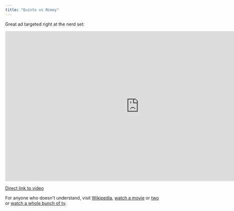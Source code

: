 ```yaml
---
title: "Quinto vs Nimoy"
---
```

<p>Great ad targeted right at the nerd set:</p>
<p><iframe width="853" height="480" src="https://www.youtube.com/embed/WPkByAkAdZs" frameborder="0" allowfullscreen></iframe></p>
<p><a href="https://youtu.be/WPkByAkAdZs">Direct link to video</a></p>
<p>For anyone who doesn't understand, visit <a href="https://en.wikipedia.org/wiki/Spock">Wikipedia</a>, <a href="https://target.georiot.com/Proxy.ashx?tsid=528&GR_URL=https%253A%252F%252Fitunes.apple.com%252Fus%252Fmovie%252Fstar-trek%252Fid317909453%253Fuo%253D4%2526partnerId%253D30" target="itunes_store">watch a movie</a> or <a href="https://target.georiot.com/Proxy.ashx?tsid=528&GR_URL=https%253A%252F%252Fitunes.apple.com%252Fus%252Fmovie%252Fstar-trek-iii-search-for-spock%252Fid210472773%253Fuo%253D4%2526partnerId%253D30" target="itunes_store">two</a> or <a href="https://target.georiot.com/Proxy.ashx?tsid=528&GR_URL=https%253A%252F%252Fitunes.apple.com%252Fus%252Ftv-season%252Fstar-trek-original-series%252Fid218818763%253Fuo%253D4%2526partnerId%253D30" target="itunes_store">watch a whole bunch of tv</a>.</p>
